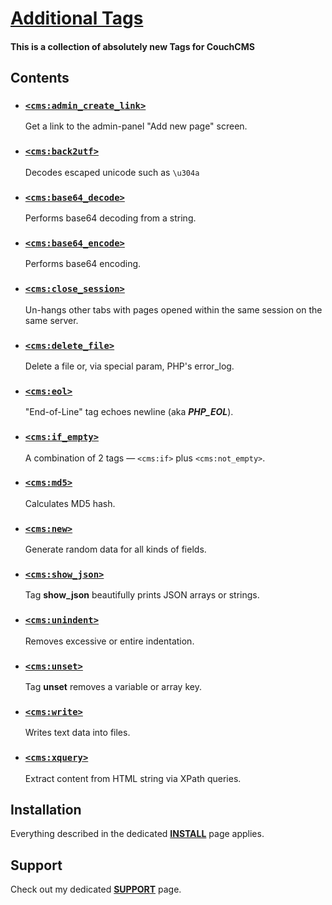 # [Additional Tags](https://github.com/trendoman/Tweakus-Dilectus/tree/main/anton.cms%40ya.ru__tags-new)

#### This is a collection of absolutely new Tags for CouchCMS

## Contents

* ### [`<cms:admin_create_link>`](admin_create_link/)

   Get a link to the admin-panel "Add new page" screen.

* ### [`<cms:back2utf>`](back2utf/)

   Decodes escaped unicode such as `\u304a`

* ### [`<cms:base64_decode>`](base64_decode/)

   Performs base64 decoding from a string.

* ### [`<cms:base64_encode>`](base64_encode/)

   Performs base64 encoding.

* ### [`<cms:close_session>`](close_session/)

    Un-hangs other tabs with pages opened within the same session on the same server.

* ### [`<cms:delete_file>`](delete_file/)

    Delete a file or, via special param, PHP's error_log.

* ### [`<cms:eol>`](eol/)

   "End-of-Line" tag echoes newline (aka ***PHP_EOL***).

* ### [`<cms:if_empty>`](if_empty/)

    A combination of 2 tags &mdash; `<cms:if>` plus `<cms:not_empty>`.

* ### [`<cms:md5>`](md5/)

    Calculates MD5 hash.

* ### [`<cms:new>`](new/)

    Generate random data for all kinds of fields.

* ### [`<cms:show_json>`](show_json/)

    Tag **show_json** beautifully prints JSON arrays or strings.

* ### [`<cms:unindent>`](unindent/)

    Removes excessive or entire indentation.

* ### [`<cms:unset>`](unset/)

    Tag **unset** removes a variable or array key.

* ### [`<cms:write>`](write/)

    Writes text data into files.

* ### [`<cms:xquery>`](xquery/)

    Extract content from HTML string via XPath queries.

## Installation

Everything described in the dedicated [**INSTALL**](/INSTALL.md) page applies.

## Support

Check out my dedicated [**SUPPORT**](/SUPPORT.md) page.
